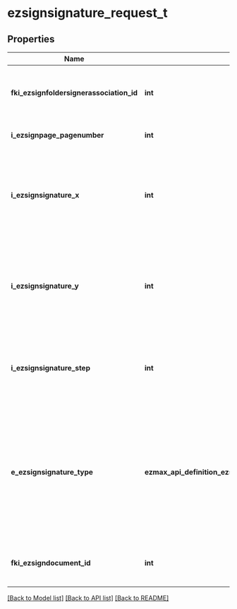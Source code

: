# ezsignsignature_request_t

## Properties
Name | Type | Description | Notes
------------ | ------------- | ------------- | -------------
**fki_ezsignfoldersignerassociation_id** | **int** | A reference to a valid Ezsignfoldersignerassociation.  That value is returned after a successful Ezsignfoldersignerassociation Creation.  | 
**i_ezsignpage_pagenumber** | **int** | The page number in the document where to apply the signature | 
**i_ezsignsignature_x** | **int** | The X coordinate (Horizontal) where to put the signature block on the page.  Coordinate is calculated at 100dpi (dot per inch). So for example, if you want to put the signature block 2 inches from the left border of the page, you would use \&quot;200\&quot; for the X coordinate. | 
**i_ezsignsignature_y** | **int** | The Y coordinate (Vertical) where to put the signature block on the page.  Coordinate is calculated at 100dpi (dot per inch). So for example, if you want to put the signature block 3 inches from the top border of the page, you would use \&quot;300\&quot; for the Y coordinate. | 
**i_ezsignsignature_step** | **int** | The step when the Ezsignsigner will be invited to sign.  For example, if you say iEzsignsignatureStep&#x3D;2, that block of signature will be available for signature only after ALL the signatures in step 1 are completed. | 
**e_ezsignsignature_type** | **ezmax_api_definition_ezsignsignature_request_EEZSIGNSIGNATURETYPE_e** | The type of signature required.  1. **Acknowledgement** is for an acknowledgment of receipt. 2. **Handwritten** is for a handwritten kind of signature where users needs to \&quot;draw\&quot; their signature on screen. 3. **Initials** is a simple \&quot;click to add initials\&quot; block. 4. **Name** is a simple \&quot;Click to sign\&quot; block. This is the most common block of signature. | 
**fki_ezsigndocument_id** | **int** | A reference to a valid Ezsigndocument.  That value is returned after a successful Ezsigndocumentation Creation. | 

[[Back to Model list]](../README.md#documentation-for-models) [[Back to API list]](../README.md#documentation-for-api-endpoints) [[Back to README]](../README.md)


